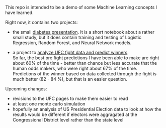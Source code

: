 This repo is intended to be a demo of some Machine Learning concepts I have learned.

Right now, it contains two projects:

* the small <a href="diabetes/diabetes_presentation.ipynb">diabetes
 presentation</a>.  It is a
 short notebook about a rather small study, but it does contain training and testing of Logistic Regression, Random
  Forest, and Neural Network models.

* a project to <a href="ufc/presentation.ipynb">analyze UFC fight data and predict winners</a>.  
So far, the best pre fight predictions I have been able to make are right about 60% of the time - better than chance but less accurate that the human odds makers, who were right about 67% of the time.  
Predictions of the winner based on data collected through the fight is much better (82 - 84 %), but that is an easier
 question.


Upcoming changes:

* revisions to the UFC pages to make them easier to read
* at least one monte carlo simulation
* hopefully an analysis of US Presidential Election data to look at how the results would be different if electors
 were aggragated at the Congressional District level rather than the state level

